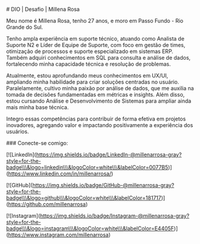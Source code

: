 \# DIO | Desafio | Millena Rosa



Meu nome é Millena Rosa, tenho 27 anos, e moro em Passo Fundo - Rio Grande do Sul.



Tenho ampla experiência em suporte técnico, atuando como Analista de Suporte N2 e Líder de Equipe de Suporte, com foco em gestão de times, otimização de processos e suporte especializado em sistemas ERP. Também adquiri conhecimentos em SQL para consulta e análise de dados, fortalecendo minha capacidade técnica e resolução de problemas.



Atualmente, estou aprofundando meus conhecimentos em UX/UI, ampliando minha habilidade para criar soluções centradas no usuário. Paralelamente, cultivo minha paixão por análise de dados, que me auxilia na tomada de decisões fundamentadas em métricas e insights. Além disso, estou cursando Análise e Desenvolvimento de Sistemas para ampliar ainda mais minha base técnica.



Integro essas competências para contribuir de forma efetiva em projetos inovadores, agregando valor e impactando positivamente a experiência dos usuários.



\### Conecte-se comigo:



\[!\[LinkedIn](https://img.shields.io/badge/LinkedIn-@millenarrosa-gray?style=for-the-badge\\\&logo=linkedin\\\&logoColor=white\\\&labelColor=0077B5)](https://www.linkedin.com/in/millenarrosa/)



\[!\[GitHub](https://img.shields.io/badge/GitHub-@millenarrosa-gray?style=for-the-badge\\\&logo=github\\\&logoColor=white\\\&labelColor=181717)](https://github.com/millenarrosa)



\[!\[Instagram](https://img.shields.io/badge/Instagram-@millenarrosa-gray?style=for-the-badge\\\&logo=instagram\\\&logoColor=white\\\&labelColor=E4405F)](https://www.instagram.com/millenarrosa)


